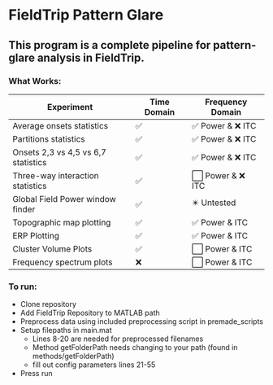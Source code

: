 # FieldTrip Pattern Glare
## This program is a complete pipeline for pattern-glare analysis in FieldTrip.
### What Works:
Experiment  | Time Domain  | Frequency Domain
------------- | ------------- | -------------
Average onsets statistics | ✅| ✅ Power & ❌ ITC
Partitions statistics | ✅| ✅ Power & ❌ ITC
Onsets 2,3 vs 4,5 vs 6,7 statistics | ✅| ✅ Power & ❌ ITC
Three-way interaction statistics | ✅| ⬜️ Power & ❌ ITC
Global Field Power window finder | ✅| ✴️ Untested
Topographic map plotting | ✅| ✅ Power & ITC
ERP Plotting | ✅| ✅ Power & ITC
Cluster Volume Plots | ✅| ⬜️ Power & ITC
Frequency spectrum plots | ❌| ⬜️ Power & ITC

### To run:
* Clone repository
* Add FieldTrip Repository to MATLAB path
* Preprocess data using included preprocessing script in premade_scripts
* Setup filepaths in main.mat 
  * Lines 8-20 are needed for preprocessed filenames
  * Method getFolderPath needs changing to your path (found in methods/getFolderPath)
  * fill out config parameters lines 21-55
* Press run
